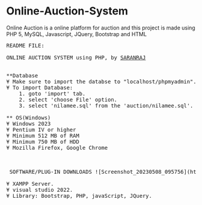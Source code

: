 # Online-Auction-System
Online Auction is a online platform for auction and this project is made using PHP 5, MySQL, Javascript, JQuery, Bootstrap and HTML
<pre>
README FILE:

ONLINE AUCTION SYSTEM using PHP, by <a href="https://github.com/Saranraj33/">SARANRAJ</a>


**Database
¥ Make sure to import the databse to "localhost/phpmyadmin".
¥ To import Database:
	1. goto 'import' tab.
	2. select 'choose File' option.
	3. select 'nilamee.sql' from the 'auction/nilamee.sql'.

** OS(Windows)
¥ Windows 2023
¥ Pentium IV or higher 
¥ Minimum 512 MB of RAM
¥ Minimum 750 MB of HDD
¥ Mozilla Firefox, Google Chrome



 SOFTWARE/PLUG-IN DOWNLOADS ![Screenshot_20230508_095756](https://github.com/user-attachments/assets/44a6ded1-fd39-4147-822d-c3d68e4c0027)

¥ XAMPP Server.
¥ visual studio 2022.
¥ Library: Bootstrap, PHP, javaScript, JQuery.

</pre>
